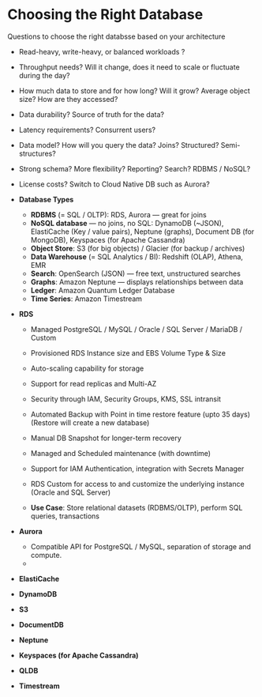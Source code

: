 # Choosing the Right Database

Questions to choose the right databsse based on your architecture

  - Read-heavy, write-heavy, or balanced workloads ?
  - Throughput needs? Will it change, does it need to scale or fluctuate during the day?
  - How much data to store and for how long? Will it grow? Average object size? How are they accessed?
  - Data durability? Source of truth for the data?
  - Latency requirements? Consurrent users?
  - Data model? How will you query the data? Joins? Structured? Semi-structures?
  - Strong schema? More flexibility? Reporting? Search? RDBMS / NoSQL?
  - License costs? Switch to Cloud Native DB such as Aurora?

- **Database Types**

    - **RDBMS** (= SQL / OLTP): RDS, Aurora — great for joins
    - **NoSQL database** — no joins, no SQL: DynamoDB (~JSON), ElastiCache (Key / value pairs), Neptune (graphs), Document DB (for MongoDB), Keyspaces (for Apache Cassandra)
    - **Object Store**: S3 (for big objects) / Glacier (for backup / archives)
    - **Data Warehouse** (= SQL Analytics / BI): Redshift (OLAP), Athena, EMR
    - **Search**: OpenSearch (JSON) — free text, unstructured searches
    - **Graphs**: Amazon Neptune — displays relationships between data
    - **Ledger**: Amazon Quantum Ledger Database
    - **Time Series**: Amazon Timestream 


- **RDS**
    - Managed PostgreSQL / MySQL / Oracle / SQL Server / MariaDB / Custom
    - Provisioned RDS Instance size and EBS Volume Type & Size
    - Auto-scaling capability for storage
    - Support for read replicas and Multi-AZ
    - Security through IAM, Security Groups, KMS, SSL intransit
    - Automated Backup with Point in time restore feature (upto 35 days) (Restore will create a new database)
    - Manual DB Snapshot for longer-term recovery
    - Managed and Scheduled maintenance (with downtime)
    - Support for IAM Authentication, integration with Secrets Manager
    - RDS Custom for access to and customize the underlying instance (Oracle and SQL Server)

    - **Use Case**: Store relational datasets (RDBMS/OLTP), perform SQL queries, transactions

- **Aurora**
    - Compatible API for PostgreSQL / MySQL, separation of storage and compute.
    - 

- **ElastiCache**

- **DynamoDB**

- **S3**

- **DocumentDB**

- **Neptune**

- **Keyspaces (for Apache Cassandra)**

- **QLDB**

- **Timestream**
